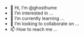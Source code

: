 - 👋 Hi, I’m @ghosthume
- 👀 I’m interested in ...
- 🌱 I’m currently learning ...
- 💞️ I’m looking to collaborate on ...
- 📫 How to reach me ...

<!---
ghosthume/ghosthume is a ✨ special ✨ repository because its `README.md` (this file) appears on your GitHub profile.
You can click the Preview link to take a look at your changes.
--->
